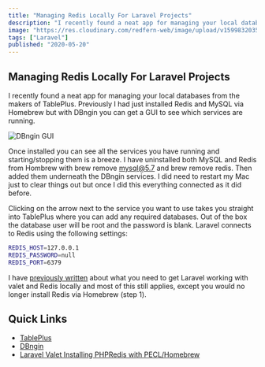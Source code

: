 ```yaml
---
title: "Managing Redis Locally For Laravel Projects"
description: "I recently found a neat app for managing your local databases from the makers of TablePlus. Previously I had just installed Redis and MySQL via Homebrew but with DBngin you can get a GUI to see which services are running."
image: "https://res.cloudinary.com/redfern-web/image/upload/v1599832035/redfern-dev/png/laravel.png"
tags: ["Laravel"]
published: "2020-05-20"
---
```


## Managing Redis Locally For Laravel Projects

I recently found a neat app for managing your local databases from the makers of TablePlus. Previously I had just installed Redis and MySQL via Homebrew but with DBngin you can get a GUI to see which services are running.

![DBngin GUI](https://res.cloudinary.com/redfern-web/image/upload/v1597786324/redfern-dev/png/Screenshot-2020-05-20-at-22.03.53.png)

Once installed you can see all the services you have running and starting/stopping them is a breeze. I have uninstalled both MySQL and Redis from Hombrew with brew remove mysql@5.7 and brew remove redis. Then added them underneath the DBngin services. I did need to restart my Mac just to clear things out but once I did this everything connected as it did before.

Clicking on the arrow next to the service you want to use takes you straight into TablePlus where you can add any required databases. Out of the box the database user will be root and the password is blank. Laravel connects to Redis using the following settings:

```bash
REDIS_HOST=127.0.0.1
REDIS_PASSWORD=null
REDIS_PORT=6379
```

I have [previously written](/articles/laravel-valet-installing-phpredis-with-pecl-homebrew) about what you need to get Laravel working with valet and Redis locally and most of this still applies, except you would no longer install Redis via Homebrew (step 1).

## Quick Links

- [TablePlus](https://tableplus.com/)
- [DBngin](https://dbngin.com/)
- [Laravel Valet Installing PHPRedis with PECL/Homebrew](/articles/laravel-valet-installing-phpredis-with-pecl-homebrew)
